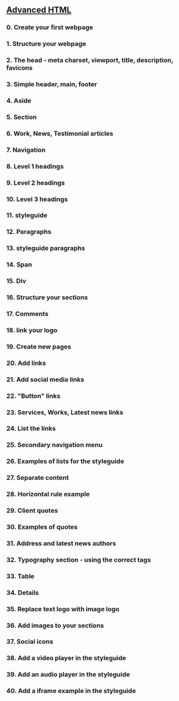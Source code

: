 ## [Advanced HTML](https://intranet.hbtn.io/projects/2138)

### 0. Create your first webpage
### 1. Structure your webpage
### 2. The head - meta charset, viewport, title, description, favicons
### 3. Simple header, main, footer
### 4. Aside
### 5. Section
### 6. Work, News, Testimonial articles
### 7. Navigation
### 8. Level 1 headings
### 9. Level 2 headings
### 10. Level 3 headings
### 11. styleguide
### 12. Paragraphs
### 13. styleguide paragraphs
### 14. Span
### 15. Div
### 16. Structure your sections
### 17. Comments
### 18. link your logo
### 19. Create new pages
### 20. Add links
### 21. Add social media links
### 22. "Button" links
### 23. Services, Works, Latest news links
### 24. List the links
### 25. Secondary navigation menu
### 26. Examples of lists for the styleguide
### 27. Separate content
### 28. Horizontal rule example
### 29. Client quotes
### 30. Examples of quotes
### 31. Address and latest news authors
### 32. Typography section - using the correct tags
### 33. Table
### 34. Details
### 35. Replace text logo with image logo
### 36. Add images to your sections
### 37. Social icons
### 38. Add a video player in the styleguide
### 39. Add an audio player in the styleguide
### 40. Add a iframe example in the styleguide
